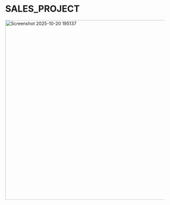 # SALES_PROJECT


<img width="1234" height="568" alt="Screenshot 2025-10-20 195137" src="https://github.com/user-attachments/assets/502302f9-5531-445e-9008-b7128e9341ce" />
